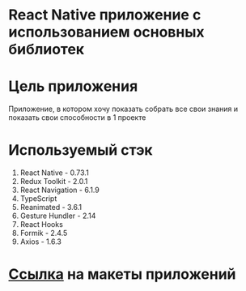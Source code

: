# React Native приложение с использованием основных библиотек

# Цель приложения
Приложение, в котором хочу показать собрать все свои знания и показать свои способности в 1 проекте

# Используемый стэк
1. React Native - 0.73.1
2. Redux Toolkit - 2.0.1
3. React Navigation - 6.1.9
4. TypeScript
5. Reanimated - 3.6.1
6. Gesture Hundler - 2.14
7. React Hooks
8. Formik - 2.4.5
9. Axios - 1.6.3


# [Ссылка](https://www.figma.com/templates/mobile-app-design/) на макеты приложений

